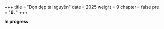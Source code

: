 +++
title = "Dọn dẹp tài nguyên"
date = 2025
weight = 9
chapter = false
pre = "<b>9. </b>"
+++

**In progress**
